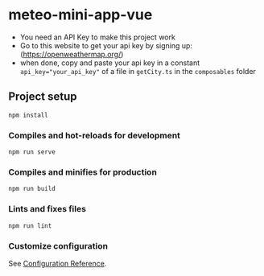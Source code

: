 # meteo-mini-app-vue

- You need an API Key to make this project work
- Go to this website to get your api key by signing up: (https://openweathermap.org/)
- when done, copy and paste your api key in a constant `api_key="your_api_key"` of a file in `getCity.ts` in the `composables` folder

## Project setup
```
npm install
```

### Compiles and hot-reloads for development
```
npm run serve
```

### Compiles and minifies for production
```
npm run build
```

### Lints and fixes files
```
npm run lint
```

### Customize configuration
See [Configuration Reference](https://cli.vuejs.org/config/).
